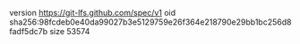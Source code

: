 version https://git-lfs.github.com/spec/v1
oid sha256:98fcdeb0e40da99027b3e5129759e26f364e218790e29bb1bc256d8fadf5dc7b
size 53574
